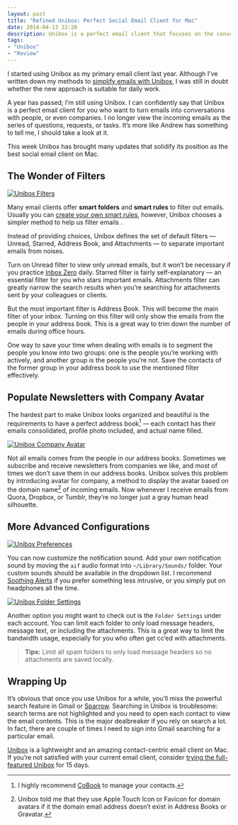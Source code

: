 ```yaml
---
layout: post
title: "Refined Unibox: Perfect Social Email Client for Mac"
date: 2014-04-13 22:28
description: Unibox is a perfect email client that focuses on the conversation between people with its contact-centric design.
tags:
- "Unibox"
- "Review"
---
```


I started using Unibox as my primary email client last year. Although I’ve written down my methods to [simplify emails with Unibox](http://sayzlim.net/simplify-emails-unibox "Simplify Emails With Unibox - Sayz Lim"), I was still in doubt whether the new approach is suitable for daily work.

<!-- more -->

A year has passed; I’m still using Unibox. I can confidently say that Unibox is a perfect email client for you who want to turn emails into conversations with people, or even companies. I no longer view the incoming emails as the series of questions, requests, or tasks. It’s more like Andrew has something to tell me, I should take a look at it.

This week Unibox has brought many updates that solidify its position as the best social email client on Mac.

## The Wonder of Filters

[ ![Unibox Filters][img] ](http://images.sayzlim.net/2014/04/unibox_filters.jpg "Unibox Filters")

[img]: http://images.sayzlim.net/2014/04/unibox_filters.jpg "Unibox Filters"

Many email clients offer **smart folders** and **smart rules** to filter out emails.  Usually you can [create your own smart rules](http://sayzlim.net/nested-rules-osx "Why You Should Start Using OS X Nested Rules - Sayz Lim"), however, Unibox chooses a simpler method to help us filter emails .

Instead of providing choices, Unibox defines the set of default filters — Unread, Starred, Address Book, and Attachments — to separate important emails from noises.

Turn on Unread filter to view only unread emails, but it won’t be necessary if you practice [Inbox Zero](http://www.43folders.com/izero "43 Folders Series: Inbox Zero - 43 Folders") daily. Starred filter is fairly self-explanatory — an essential filter for you who stars important emails. Attachments filter can greatly narrow the search results when you’re searching for attachments sent by your colleagues or clients.

But the most important filter is Address Book. This will become the main filter of your inbox. Turning on this filter will only show the emails from the people in your address book. This is a great way to trim down the number of emails during office hours.

One way to save your time when dealing with emails is to segment the people you know into two groups: one is the people you’re working with actively, and another group is the people you’re not. Save the contacts of the former group in your address book to use the mentioned filter effectively.

## Populate Newsletters with Company Avatar
The hardest part to make Unibox looks organized and beautiful is the requirements to have a perfect address book[^1] — each contact has their emails consolidated, profile photo included, and actual name filled.

[ ![Unibox Company Avatar][img1] ](http://images.sayzlim.net/2014/04/unibox_avatar.jpg "Unibox Company Avatar2")

[img1]: http://images.sayzlim.net/2014/04/unibox_avatar.jpg "Unibox Company Avatar2"

Not all emails comes from the people in our address books. Sometimes we subscribe and receive newsletters from companies we like, and most of times we don’t save them in our address books.  Unibox solves this problem by introducing avatar for company, a method to display the avatar based on the domain name[^2] of incoming emails. Now whenever I receive emails from Quora, Dropbox, or Tumblr, they’re no longer just a gray human head silhouette.

## More Advanced Configurations
[ ![Unibox Preferences][img2] ](http://images.sayzlim.net/2014/04/unibox_preferences.jpg "Unibox Preferences")

[img2]: http://images.sayzlim.net/2014/04/unibox_preferences.jpg "Unibox Preferences"

You can now customize the notification sound. Add your own notification sound by moving the `aif` audio format into `~/Library/Sounds/` folder. Your custom sounds should be available in the dropdown list. I recommend [Soothing Alerts](http://lifehacker.com/5931463/make-your-notifications-less-intrusive-with-these-soothing-alerts "Make Your Notifications Less Intrusive with These Soothing Alerts") if you prefer something less intrusive, or you simply put on headphones all the time.

[ ![Unibox Folder Settings][img3] ](http://images.sayzlim.net/2014/04/unibox_folders.jpg "Unibox Folder Settings")

[img3]: http://images.sayzlim.net/2014/04/unibox_folders.jpg "Unibox Folder Settings"

Another option you might want to check out is the `Folder Settings` under each account. You can limit each folder to only load message headers, message text, or including the attachments. This is a great way to limit the bandwidth usage, especially for you who often get cc’ed with attachments.

> **Tips:** Limit all spam folders to only load message headers so no attachments are saved locally.

## Wrapping Up
It’s obvious that once you use Unibox for a while, you’ll miss the powerful search feature in Gmail or [Sparrow](http://sayzlim.net/keep-it-simple-sparrow "Keep It Simple Sparrow - Sayz Lim"). Searching in Unibox is troublesome: search terms are not highlighted and you need to open each contact to view the email contents. This is the major dealbreaker if you rely on search a lot. In fact, there are couple of times I need to sign into Gmail searching for a particular email.

[Unibox](https://itunes.apple.com/us/app/unibox/id702816521?mt=12&uo=4&at=11ld6n&ct=unibox "Unibox") is a lightweight and an amazing contact-centric email client on Mac. If you’re not satisfied with your current email client, consider [trying the full-featured Unibox](https://www.uniboxapp.com/trial "Trial - Unibox") for 15 days.

[^1]: I highly recommend [CoBook](https://itunes.apple.com/us/app/cobook/id525225808?mt=12&uo=4&at=11ld6n&ct=cobook "Cobook") to manage your contacts.
[^2]: Unibox told me that they use Apple Touch Icon or Favicon for domain avatars if it the domain email address doesn’t exist in Address Books or Gravatar.